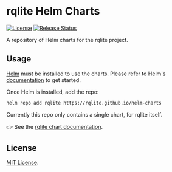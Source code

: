 # rqlite Helm Charts

[![License](https://img.shields.io/badge/License-MIT-blue.svg)](https://github.com/rqlite/helm-charts/blob/master/LICENSE)
[![Release Status](https://github.com/rqlite/helm-charts/workflows/Release%20Charts/badge.svg)](https://github.com/rqlite/helm-charts/actions)

A repository of Helm charts for the rqlite project.


## Usage

[Helm](https://helm.sh) must be installed to use the charts.
Please refer to Helm's [documentation](https://helm.sh/docs/) to get started.

Once Helm is installed, add the repo:

```sh
helm repo add rqlite https://rqlite.github.io/helm-charts
```

Currently this repo only contains a single chart, for rqlite itself.

👉 See the [rqlite chart
documentation](https://github.com/rqlite/helm-charts/tree/master/charts/rqlite).


## License

[MIT License](https://github.com/rqlite/helm-charts/blob/master/LICENSE).

